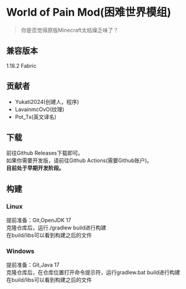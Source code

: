 # World of Pain Mod(困难世界模组)  
> 你是否觉得原版Minecraft太枯燥乏味了？  
## 兼容版本  
1.18.2 Fabric  
## 贡献者  
 - Yukati2024(创建人，程序)  
 - LavainmcOvO(纹理)  
 - Pot_Tx(英文译名)  
## 下载  
前往Github Releases下载即可。  
如果你需要开发版，请前往Github Actions(需要Github账户)。  
**目前处于早期开发阶段。**  
## 构建  
### Linux  
提前准备：Git,OpenJDK 17  
克隆仓库后，运行./gradlew build进行构建  
在build/libs可以看到构建之后的文件  
### Windows  
提前准备：Git,Java 17  
克隆仓库后，在仓库位置打开命令提示符，运行gradlew.bat build进行构建  
在build/libs可以看到构建之后的文件  
